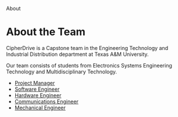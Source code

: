 About

# About the Team

CipherDrive is a Capstone team in the Engineering Technology and Industrial Distribution department at Texas A&M University.

Our team consists of students from Electronics Systems Engineering Technology and Multidisciplinary Technology.


- [Project Manager](https://cipherdrive.github.io/pm)
- [Software Engineer](https://cipherdrive.github.io/se)
- [Hardware Engineer](https://cipherdrive.github.io/he)
- [Communications Engineer](https://cipherdrive.github.io/ce)
- [Mechanical Engineer](https://cipherdrive.github.io/me)
